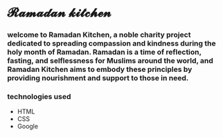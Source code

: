 # 𝓡𝓪𝓶𝓪𝓭𝓪𝓷 𝓴𝓲𝓽𝓬𝓱𝓮𝓷

### welcome to Ramadan Kitchen, a noble charity project dedicated to spreading compassion and kindness during the holy month of Ramadan. Ramadan is a time of reflection, fasting, and selflessness for Muslims around the world, and Ramadan Kitchen aims to embody these principles by providing nourishment and support to those in need.

### technologies used
* HTML
* CSS
* Google
